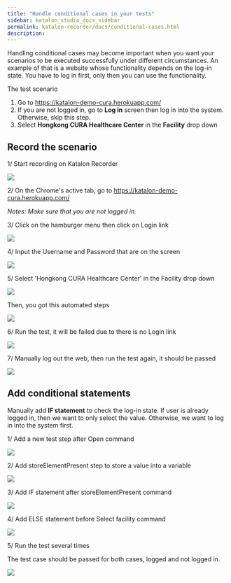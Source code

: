 ```yaml
---
title: "Handle conditional cases in your tests"
sidebar: katalon_studio_docs_sidebar
permalink: katalon-recorder/docs/conditional-cases.html
description:
---
```


Handling conditional cases may become important when you want your scenarios to be executed successfully under different circumstances. An example of that is a website whose functionality depends on the log-in state. You have to log in first, only then you can use the functionality.

The test scenario

1.  Go to <https://katalon-demo-cura.herokuapp.com/>
2.  If you are not logged in, go to **Log in** screen then log in into the system. Otherwise, skip this step.
3.  Select **Hongkong CURA Healthcare Center** in the **Facility** drop down

## Record the scenario

1/ Start recording on Katalon Recorder

![](https://raw.githubusercontent.com/katalon-studio/docs-images/master/katalon-recorder/docs/jtbd/conditional-cases/media/image1.png)

2/ On the Chrome\'s active tab, go to <https://katalon-demo-cura.herokuapp.com/>

_Notes: Make sure that you are not logged in._

3/ Click on the hamburger menu then click on Login link

![](https://raw.githubusercontent.com/katalon-studio/docs-images/master/katalon-recorder/docs/jtbd/conditional-cases/media/image2.png)

4/ Input the Username and Password that are on the screen

![](https://raw.githubusercontent.com/katalon-studio/docs-images/master/katalon-recorder/docs/jtbd/conditional-cases/media/image3.jpeg)

5/ Select 'Hongkong CURA Healthcare Center' in the Facility drop down

![](https://raw.githubusercontent.com/katalon-studio/docs-images/master/katalon-recorder/docs/jtbd/conditional-cases/media/image4.png)

Then, you got this automated steps

![](https://raw.githubusercontent.com/katalon-studio/docs-images/master/katalon-recorder/docs/jtbd/conditional-cases/media/image5.png)

6/ Run the test, it will be failed due to there is no Login link

![](https://raw.githubusercontent.com/katalon-studio/docs-images/master/katalon-recorder/docs/jtbd/conditional-cases/media/image6.jpeg)

7/ Manually log out the web, then run the test again, it should be passed

![](https://raw.githubusercontent.com/katalon-studio/docs-images/master/katalon-recorder/docs/jtbd/conditional-cases/media/image7.jpeg)

## Add conditional statements

Manually add **IF statement** to check the log-in state. If user is already logged in, then we want to only select the value. Otherwise, we want to log in into the system first.

1/ Add a new test step after Open command

![](https://raw.githubusercontent.com/katalon-studio/docs-images/master/katalon-recorder/docs/jtbd/conditional-cases/media/image8.jpeg)

2/ Add storeElementPresent step to store a value into a variable

![](https://raw.githubusercontent.com/katalon-studio/docs-images/master/katalon-recorder/docs/jtbd/conditional-cases/media/image9.jpeg)

3/ Add IF statement after storeElementPresent command

![](https://raw.githubusercontent.com/katalon-studio/docs-images/master/katalon-recorder/docs/jtbd/conditional-cases/media/image10.jpeg)

4/ Add ELSE statement before Select facility command

![](https://raw.githubusercontent.com/katalon-studio/docs-images/master/katalon-recorder/docs/jtbd/conditional-cases/media/image11.jpeg)

5/ Run the test several times

The test case should be passed for both cases, logged and not logged in.

![](https://raw.githubusercontent.com/katalon-studio/docs-images/master/katalon-recorder/docs/jtbd/conditional-cases/media/image12.jpeg)
